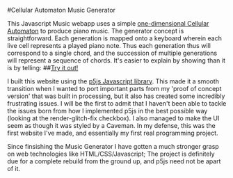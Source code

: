 #Cellular Automaton Music Generator

This Javascript Music webapp uses a simple [one-dimensional Cellular Automaton](http://mathworld.wolfram.com/ElementaryCellularAutomaton.html) to produce piano music. 
The generator concept is straightforward. Each generation is mapped onto a keyboard wherein each live cell represents a played piano note. Thus each generation thus will correspond to a single chord, and the succession of multiple generations will represent a sequence of chords.
It's easier to explain by showing than it is by telling:
##[Try it out!](http://students.washington.edu/abemill/CA/)


I built this website using the [p5js Javascript library](https://p5js.org/). This made it a smooth transition when I wanted to port important parts from my 'proof of concept version' that was built in processing, but it also has created some incredibly frustrating issues. 
I will be the first to admit that I haven't been able to tackle the issues born from how I implemented p5js in the best possible way (looking at the render-glitch-fix checkbox). I also managed to make the UI seem as though it was styled by a Caveman. In my defense, this was the first website I've made, and essentially my first real programming project. 

Since finsishing the Music Generator I have gotten a much stronger grasp on web technologies like HTML/CSS/Javascript; The project is definitely due for a complete rebuild from the ground up, and p5js need not be apart of it.
